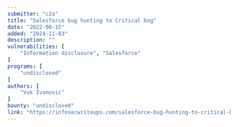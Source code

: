```yaml
---
submitter: "c2a"
title: "Salesforce bug hunting to Critical bug"
date: "2022-08-15"
added: "2024-11-03"
description: ""
vulnerabilities: [
    "Information disclosure", "Salesforce"
]
programs: [
    "undisclosed"
]
authors: [
    "Vuk Ivanovic"
]
bounty: "undisclosed"
link: "https://infosecwriteups.com/salesforce-bug-hunting-to-critical-bug-b5da44789d3"
---
```




